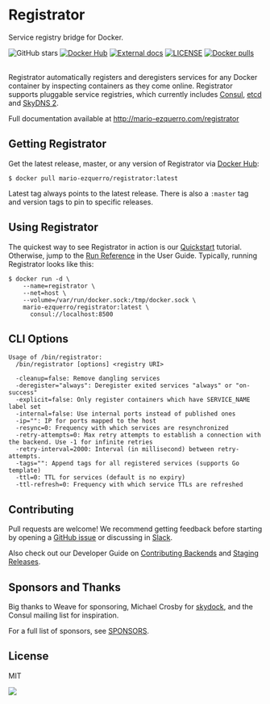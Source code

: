 # Registrator

Service registry bridge for Docker.

![GitHub stars](https://img.shields.io/github/stars/mario-ezquerro/registrator.svg?label=github%20stars&logo=github)
[![Docker Hub](https://img.shields.io/badge/docker-ready-blue.svg)](https://registry.hub.docker.com/u/mario-ezquerro/registrator/)
[![External docs](https://img.shields.io/badge/docs-external--registrator-blue)]([https://url](https://mario-ezquerro.github.io/registrator/))
[![LICENSE](https://img.shields.io/github/license/mario-ezquerro/registrator.svg)](https://github.com/mario-ezquerro/registrator/blob/master/LICENSE)
[![Docker pulls](https://img.shields.io/docker/pulls/marioezquerro/registrator)](https://hub.docker.com/r/marioezquerro/registrator/)
<br /><br />

Registrator automatically registers and deregisters services for any Docker
container by inspecting containers as they come online. Registrator
supports pluggable service registries, which currently includes
[Consul](http://www.consul.io/), [etcd](https://github.com/coreos/etcd) and
[SkyDNS 2](https://github.com/skynetservices/skydns/).

Full documentation available at http://mario-ezquerro.com/registrator

## Getting Registrator

Get the latest release, master, or any version of Registrator via [Docker Hub](https://registry.hub.docker.com/u/mario-ezquerro/registrator/):

	$ docker pull mario-ezquerro/registrator:latest

Latest tag always points to the latest release. There is also a `:master` tag
and version tags to pin to specific releases.

## Using Registrator

The quickest way to see Registrator in action is our
[Quickstart](https://mario-ezquerro.com/registrator/latest/user/quickstart)
tutorial. Otherwise, jump to the [Run
Reference](https://mario-ezquerro.com/registrator/latest/user/run) in the User
Guide. Typically, running Registrator looks like this:

    $ docker run -d \
        --name=registrator \
        --net=host \
        --volume=/var/run/docker.sock:/tmp/docker.sock \
        mario-ezquerro/registrator:latest \
          consul://localhost:8500

## CLI Options
```
Usage of /bin/registrator:
  /bin/registrator [options] <registry URI>

  -cleanup=false: Remove dangling services
  -deregister="always": Deregister exited services "always" or "on-success"
  -explicit=false: Only register containers which have SERVICE_NAME label set
  -internal=false: Use internal ports instead of published ones
  -ip="": IP for ports mapped to the host
  -resync=0: Frequency with which services are resynchronized
  -retry-attempts=0: Max retry attempts to establish a connection with the backend. Use -1 for infinite retries
  -retry-interval=2000: Interval (in millisecond) between retry-attempts.
  -tags="": Append tags for all registered services (supports Go template)
  -ttl=0: TTL for services (default is no expiry)
  -ttl-refresh=0: Frequency with which service TTLs are refreshed
```

## Contributing

Pull requests are welcome! We recommend getting feedback before starting by
opening a [GitHub issue](https://github.com/mario-ezquerro/registrator/issues) or
discussing in [Slack](http://glider-slackin.herokuapp.com/).

Also check out our Developer Guide on [Contributing
Backends](https://mario-ezquerro.com/registrator/latest/dev/backends) and [Staging
Releases](https://mario-ezquerro.com/registrator/latest/dev/releases).

## Sponsors and Thanks

Big thanks to Weave for sponsoring, Michael Crosby for
[skydock](https://github.com/crosbymichael/skydock), and the Consul mailing list
for inspiration.

For a full list of sponsors, see
[SPONSORS](https://github.com/mario-ezquerro/registrator/blob/master/SPONSORS).

## License

MIT

<img src="https://ga-beacon.appspot.com/UA-58928488-2/registrator/readme?pixel" />
